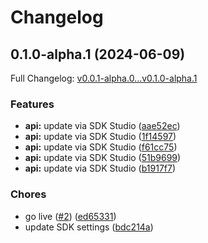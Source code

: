 # Changelog

## 0.1.0-alpha.1 (2024-06-09)

Full Changelog: [v0.0.1-alpha.0...v0.1.0-alpha.1](https://github.com/alphakek-ai/alphakek-py/compare/v0.0.1-alpha.0...v0.1.0-alpha.1)

### Features

* **api:** update via SDK Studio ([aae52ec](https://github.com/alphakek-ai/alphakek-py/commit/aae52eceac9cc7a2e601131cc8bb5b5552677d8a))
* **api:** update via SDK Studio ([1f14597](https://github.com/alphakek-ai/alphakek-py/commit/1f14597604c2da638e0212fcb538ed111403a686))
* **api:** update via SDK Studio ([f61cc75](https://github.com/alphakek-ai/alphakek-py/commit/f61cc7572ef75a92e1c6bd4a964cce0de7bcb314))
* **api:** update via SDK Studio ([51b9699](https://github.com/alphakek-ai/alphakek-py/commit/51b969931700312352c5df9958c518d219410f2c))
* **api:** update via SDK Studio ([b1917f7](https://github.com/alphakek-ai/alphakek-py/commit/b1917f78836bca5ed4c5880fa1d21f70b05d9297))


### Chores

* go live ([#2](https://github.com/alphakek-ai/alphakek-py/issues/2)) ([ed65331](https://github.com/alphakek-ai/alphakek-py/commit/ed65331adb3498a9dbc149a5b84911c34adf6441))
* update SDK settings ([bdc214a](https://github.com/alphakek-ai/alphakek-py/commit/bdc214a39f4cea0d63f1d9eb9d8e709e2dd4f8ca))
